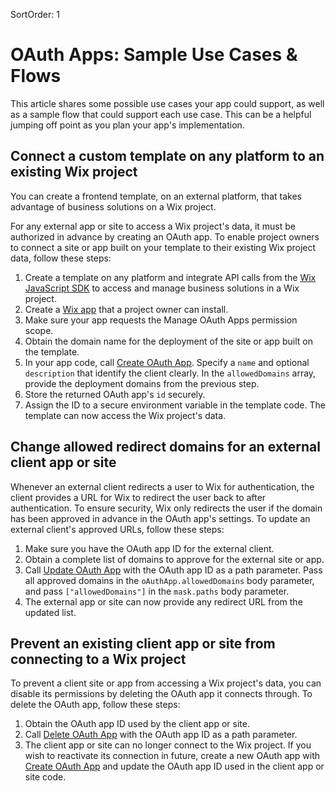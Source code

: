 SortOrder: 1
# OAuth Apps: Sample Use Cases & Flows

This article shares some possible use cases your app could support, as well as a sample flow that could support each use case. This can be a helpful jumping off point as you plan your app's implementation.

## Connect a custom template on any platform to an existing Wix project

You can create a frontend template, on an external platform, that takes advantage of business solutions on a Wix project.

For any external app or site to access a Wix project's data, it must be authorized in advance by creating an OAuth app. To enable project owners to connect a site or app built on your template to their existing Wix project data, follow these steps:

1. Create a template on any platform and integrate API calls from the [Wix JavaScript SDK](https://dev.wix.com/api/sdk) to access and manage business solutions in a Wix project.
1. Create a [Wix app](https://devforum.wix.com/kb/en/article/wix-for-developers) that a project owner can install.
1. Make sure your app requests the Manage OAuth Apps permission scope.
1. Obtain the domain name for the deployment of the site or app built on the template.
1. In your app code, call [Create OAuth App](https://dev.wix.com/api/rest/auth-management/oauth-apps/create-oauth-app). Specify a `name` and optional `description` that identify the client clearly. In the `allowedDomains` array, provide the deployment domains from the previous step.
1. Store the returned OAuth app's `id` securely.
1. Assign the ID to a secure environment variable in the template code. The template can now access the Wix project's data.

## Change allowed redirect domains for an external client app or site

Whenever an external client redirects a user to Wix for authentication, the client provides a URL for Wix to redirect the user back to after authentication. To ensure security, Wix only redirects the user if the domain has been approved in advance in the OAuth app's settings. To update an external client's approved URLs, follow these steps:

1. Make sure you have the OAuth app ID for the external client.
1. Obtain a complete list of domains to approve for the external site or app.
1. Call [Update OAuth App](https://dev.wix.com/api/rest/auth-management/oauth-apps/update-oauth-app) with the OAuth app ID as a path parameter. Pass all approved domains in the `oAuthApp.allowedDomains` body parameter, and pass `["allowedDomains"]` in the `mask.paths` body parameter.
1. The external app or site can now provide any redirect URL from the updated list.

## Prevent an existing client app or site from connecting to a Wix project

To prevent a client site or app from accessing a Wix project's data, you can disable its permissions by deleting the OAuth app it connects through. To delete the OAuth app, follow these steps:

1. Obtain the OAuth app ID used by the client app or site.
1. Call [Delete OAuth App](https://dev.wix.com/api/rest/auth-management/oauth-apps/delete-oauth-app) with the OAuth app ID as a path parameter.
1. The client app or site can no longer connect to the Wix project. If you wish to reactivate its connection in future, create a new OAuth app with [Create OAuth App](https://dev.wix.com/api/rest/auth-management/oauth-apps/create-oauth-app) and update the OAuth app ID used in the client app or site code.
